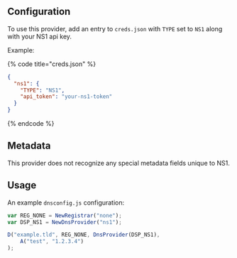 ## Configuration

To use this provider, add an entry to `creds.json` with `TYPE` set to `NS1`
along with your NS1 api key.

Example:

{% code title="creds.json" %}
```json
{
  "ns1": {
    "TYPE": "NS1",
    "api_token": "your-ns1-token"
  }
}
```
{% endcode %}

## Metadata
This provider does not recognize any special metadata fields unique to NS1.

## Usage
An example `dnsconfig.js` configuration:

```javascript
var REG_NONE = NewRegistrar("none");
var DSP_NS1 = NewDnsProvider("ns1");

D("example.tld", REG_NONE, DnsProvider(DSP_NS1),
    A("test", "1.2.3.4")
);
```

